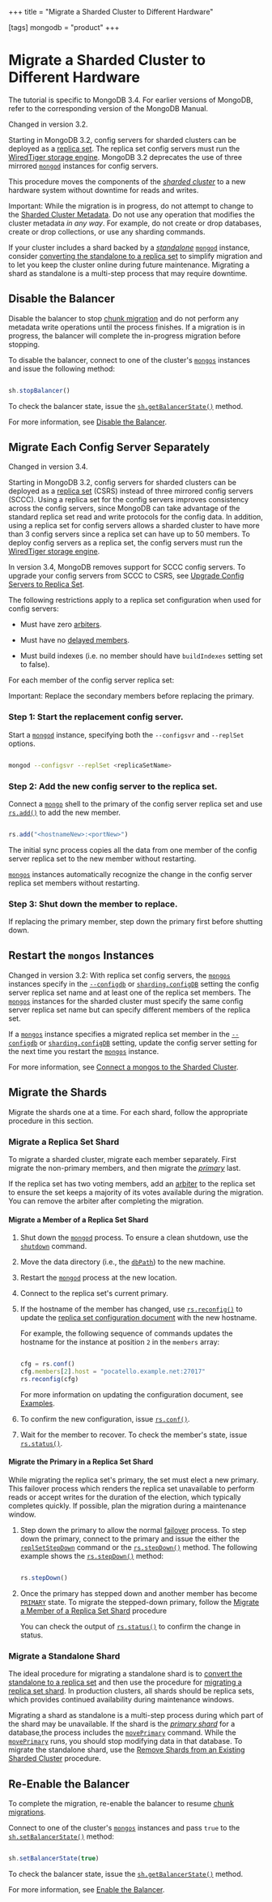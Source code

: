 +++
title = "Migrate a Sharded Cluster to Different Hardware"

[tags]
mongodb = "product"
+++
# Migrate a Sharded Cluster to Different Hardware


The tutorial is specific to MongoDB 3.4. For earlier versions of
MongoDB, refer to the corresponding version of the MongoDB Manual.

Changed in version 3.2.

Starting in MongoDB 3.2, config servers for sharded clusters can be
deployed as a [replica set](#). The
replica set config servers must run the [WiredTiger storage engine](#). MongoDB 3.2 deprecates the use of three mirrored
[``mongod``](#bin.mongod) instances for config servers.

This procedure moves the components of the [*sharded cluster*](#term-sharded-cluster) to a
new hardware system without downtime for reads and writes.

Important: While the migration is in progress, do not attempt to change to the [Sharded Cluster Metadata](#sharding-internals-config-database). Do not use any operation that modifies the cluster metadata *in any way*. For example, do not create or drop databases, create or drop collections, or use any sharding commands. 

If your cluster includes a shard backed by a [*standalone*](#term-standalone)
[``mongod``](#bin.mongod) instance, consider [converting the standalone
to a replica set](#) to
simplify migration and to let you keep the cluster online during
future maintenance. Migrating a shard as standalone is a multi-step
process that may require downtime.


## Disable the Balancer

Disable the balancer to stop [chunk migration](#) and do not perform any metadata
write operations until the process finishes. If a migration is in
progress, the balancer will complete the in-progress migration before
stopping.

To disable the balancer, connect to one of the cluster's
[``mongos``](#bin.mongos) instances and issue the following method:

```javascript

sh.stopBalancer()

```

To check the balancer state, issue the [``sh.getBalancerState()``](#sh.getBalancerState)
method.

For more information, see [Disable the Balancer](#sharding-balancing-disable-temporarily).


## Migrate Each Config Server Separately

Changed in version 3.4.

Starting in MongoDB 3.2, config servers for sharded clusters can be
deployed as a [replica set](#) (CSRS) instead of three
mirrored config servers (SCCC). Using a replica set for the config
servers improves consistency across the config servers, since MongoDB
can take advantage of the standard replica set read and write protocols
for the config data. In addition, using a replica set for config
servers allows a sharded cluster to have more than 3 config servers
since a replica set can have up to 50 members. To deploy config servers
as a replica set, the config servers must run the [WiredTiger
storage engine](#).

In version 3.4, MongoDB removes support for SCCC config servers. To
upgrade your config servers from SCCC to CSRS, see
[Upgrade Config Servers to Replica Set](#).

The following restrictions apply to a replica set configuration when used
for config servers:

* Must have zero [arbiters](#). 

* Must have no [delayed members](#). 

* Must build indexes (i.e. no member should have ``buildIndexes`` setting set to false). 

For each member of the config server replica set:

Important: Replace the secondary members before replacing the primary. 


### Step 1: Start the replacement config server.

Start a [``mongod``](#bin.mongod) instance, specifying both the ``--configsvr``
and ``--replSet`` options.

```sh

mongod --configsvr --replSet <replicaSetName>

```


### Step 2: Add the new config server to the replica set.

Connect a [``mongo``](#bin.mongo) shell to the primary of the config server
replica set and use [``rs.add()``](#rs.add) to add the new member.

```javascript

rs.add("<hostnameNew>:<portNew>")

```

The initial sync process copies all the data from one member of the
config server replica set to the new member without restarting.

[``mongos``](#bin.mongos) instances automatically recognize the change in the
config server replica set members without restarting.


### Step 3: Shut down the member to replace.

If replacing the primary member, step down the primary first before
shutting down.


## Restart the ``mongos`` Instances

Changed in version 3.2: With replica set config servers, the [``mongos``](#bin.mongos) instances
specify in the [``--configdb``](#cmdoption-configdb) or [``sharding.configDB``](#sharding.configDB)
setting the config server replica set name and at least one of the
replica set members. The [``mongos``](#bin.mongos) instances for the sharded
cluster must specify the same config server replica set name but can
specify different members of the replica set.

If a [``mongos``](#bin.mongos) instance specifies a migrated replica set member in
the [``--configdb``](#cmdoption-configdb) or [``sharding.configDB``](#sharding.configDB) setting, update
the config server setting for the next time you restart the
[``mongos``](#bin.mongos) instance.

For more information, see [Connect a mongos to the Sharded Cluster](#sharding-setup-start-mongos).


## Migrate the Shards

Migrate the shards one at a time. For each shard, follow the appropriate
procedure in this section.


### Migrate a Replica Set Shard

To migrate a sharded cluster, migrate each member separately. First
migrate the non-primary members, and then migrate the [*primary*](#term-primary)
last.

If the replica set has two voting members, add an [arbiter](#) to the replica set to ensure the set
keeps a majority of its votes available during the migration. You can
remove the arbiter after completing the migration.


#### Migrate a Member of a Replica Set Shard

1. Shut down the [``mongod``](#bin.mongod) process. To ensure a clean shutdown, use the [``shutdown``](#dbcmd.shutdown) command. 

2. Move the data directory (i.e., the [``dbPath``](#storage.dbPath)) to the new machine. 

3. Restart the [``mongod``](#bin.mongod) process at the new location. 

4. Connect to the replica set's current primary. 

5. If the hostname of the member has changed, use [``rs.reconfig()``](#rs.reconfig) to update the [replica set configuration document](#) with the new hostname. 

   For example, the following sequence of commands updates the
   hostname for the instance at position ``2`` in the ``members``
   array:

   ```javascript

   cfg = rs.conf()
   cfg.members[2].host = "pocatello.example.net:27017"
   rs.reconfig(cfg)

   ```

   For more information on updating the configuration document, see
   [Examples](#replica-set-reconfiguration-usage).

6. To confirm the new configuration, issue [``rs.conf()``](#rs.conf). 

7. Wait for the member to recover. To check the member's state, issue [``rs.status()``](#rs.status). 


#### Migrate the Primary in a Replica Set Shard

While migrating the replica set's primary, the set must elect a new
primary. This failover process which renders the replica set
unavailable to perform reads or accept writes for the duration of the
election, which typically completes quickly. If possible, plan the
migration during a maintenance window.

1. Step down the primary to allow the normal [failover](#replica-set-failover) process.  To step down the primary, connect to the primary and issue the either the [``replSetStepDown``](#dbcmd.replSetStepDown) command or the [``rs.stepDown()``](#rs.stepDown) method. The following example shows the [``rs.stepDown()``](#rs.stepDown) method: 

   ```javascript

   rs.stepDown()

   ```

2. Once the primary has stepped down and another member has become [``PRIMARY``](#replstate.PRIMARY) state. To migrate the stepped-down primary, follow the [Migrate a Member of a Replica Set Shard](#migrate-replica-set-shard-member) procedure 

   You can check the output of [``rs.status()``](#rs.status) to confirm the
   change in status.


### Migrate a Standalone Shard

The ideal procedure for migrating a standalone shard is to
[convert the standalone to a replica set](#) and then use the
procedure for [migrating a replica set shard](#migrate-replica-set-shard). In production clusters, all shards
should be replica sets, which provides continued availability during
maintenance windows.

Migrating a shard as standalone is a multi-step process during which
part of the shard may be unavailable. If the shard is the
[*primary shard*](#term-primary-shard) for a database,the process includes the
[``movePrimary``](#dbcmd.movePrimary) command. While the [``movePrimary``](#dbcmd.movePrimary)
runs, you should stop modifying data in that database. To migrate the
standalone shard, use the [Remove Shards from an Existing Sharded Cluster](#)
procedure.


## Re-Enable the Balancer

To complete the migration, re-enable the balancer to resume
[chunk migrations](#).

Connect to one of the cluster's [``mongos``](#bin.mongos) instances and pass
``true`` to the [``sh.setBalancerState()``](#sh.setBalancerState) method:

```javascript

sh.setBalancerState(true)

```

To check the balancer state, issue the [``sh.getBalancerState()``](#sh.getBalancerState)
method.

For more information, see [Enable the Balancer](#sharding-balancing-enable).
